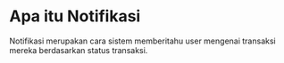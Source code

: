 
# Apa itu Notifikasi

Notifikasi merupakan cara sistem memberitahu user mengenai transaksi mereka berdasarkan status transaksi.